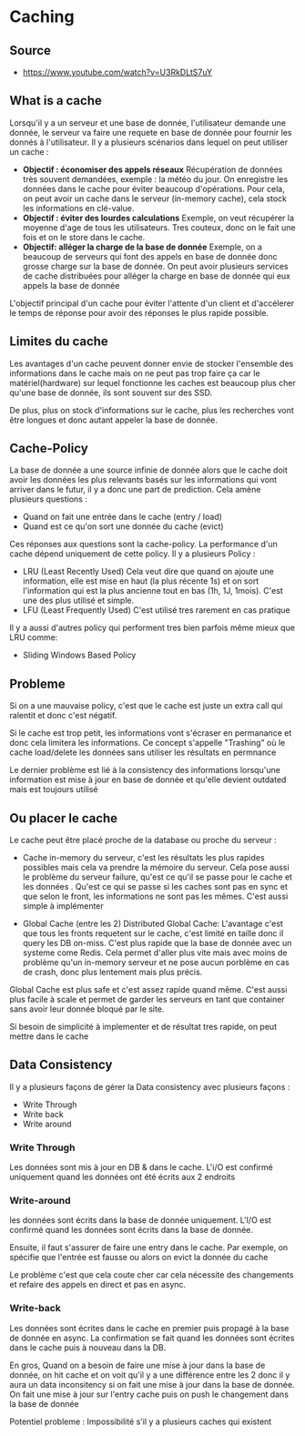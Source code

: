 # Caching

## Source

* https://www.youtube.com/watch?v=U3RkDLtS7uY

## What is a cache

Lorsqu'il y a un serveur et une base de donnée, l'utilisateur demande une donnée, le serveur va faire une requete en base de donnée pour fournir les donnés à l'utilisateur. Il y a plusieurs scénarios dans lequel on peut utiliser un cache :

- **Objectif : économiser des appels réseaux** Récupération de données très souvent demandées, exemple : la météo du jour. On enregistre les données dans le cache pour éviter beaucoup d'opérations. Pour cela, on peut avoir un cache dans le serveur (in-memory cache), cela stock les informations en clé-value. 
- **Objectif : éviter des lourdes calculations** Exemple, on veut récupérer la moyenne d'age de tous les utilisateurs. Tres couteux, donc on le fait une fois et on le store dans le cache.
- **Objectif: alléger la charge de la base de donnée** Exemple, on a beaucoup de serveurs qui font des appels en base de donnée donc grosse charge sur la base de donnée. On peut avoir plusieurs services de cache distribuées pour alléger la charge en base de donnée qui eux appels la base de donnée

L'objectif principal d'un cache pour éviter l'attente d'un client et d'accélerer le temps de réponse pour avoir des réponses le plus rapide possible.

## Limites du cache

Les avantages d'un cache peuvent donner envie de stocker l'ensemble des informations dans le cache mais on ne peut pas trop faire ça car le matériel(hardware) sur lequel fonctionne les caches est beaucoup plus cher qu'une base de donnée, ils sont souvent sur des SSD.

De plus, plus on stock d'informations sur le cache, plus les recherches vont être longues et donc autant appeler la base de donnée.

## Cache-Policy

La base de donnée a une source infinie de donnée alors que le cache doit avoir les données les plus relevants basés sur les informations qui vont arriver dans le futur, il y a donc une part de prediction. Cela amène plusieurs questions :

- Quand on fait une entrée dans le cache (entry / load)
- Quand est ce qu'on sort une donnée du cache (evict)

Ces réponses aux questions sont la cache-policy. La performance d'un cache dépend uniquement de cette policy. Il y a plusieurs Policy :

- LRU (Least Recently Used) Cela veut dire que quand on ajoute une information, elle est mise en haut (la plus récente 1s) et on sort l'information qui est la plus ancienne tout en bas (1h, 1J, 1mois). C'est une des plus utilisé et simple.
- LFU (Least Frequently Used) C'est utilisé tres rarement en cas pratique

Il y a aussi d'autres policy qui performent tres bien parfois même mieux que LRU comme:
- Sliding Windows Based Policy

## Probleme

Si on a une mauvaise policy, c'est que le cache est juste un extra call qui ralentit et donc c'est négatif. 

Si le cache est trop petit, les informations vont s'écraser en permanance et donc cela limitera les informations. Ce concept s'appelle "Trashing" où le cache load/delete les données sans utiliser les résultats en permnance

Le dernier problème est lié à la consistency des informations lorsqu'une information est mise à jour en base de donnée et qu'elle devient outdated mais est toujours utilisé

## Ou placer le cache

Le cache peut être placé proche de la database ou proche du serveur :

- Cache in-memory du serveur, c'est les résultats les plus rapides possibles mais cela va prendre la mémoire du serveur. Cela pose aussi le problème du serveur failure, qu'est ce qu'il se passe pour le cache et les données . Qu'est ce qui se passe si les caches sont pas en sync et que selon le front, les informations ne sont pas les mêmes. C'est aussi simple à implémenter

- Global Cache (entre les 2) Distributed Global Cache:  L'avantage c'est que tous les fronts requetent sur le cache, c'est limité en taille donc il query les DB on-miss. C'est plus rapide que la base de donnée avec un systeme come Redis. Cela permet d'aller plus vite mais avec moins de problème qu'un in-memory serveur et ne pose aucun porblème  en cas de crash, donc plus lentement mais plus précis.

Global Cache est plus safe et c'est assez rapide quand même. C'est aussi plus facile à scale et permet de garder les serveurs en tant que container sans avoir leur donnée bloqué par le site.

Si besoin de simplicité à implementer et de résultat tres rapide, on peut mettre dans le cache

## Data Consistency

Il y a plusieurs façons de gérer la Data consistency avec plusieurs façons :

- Write Through
- Write back
- Write around

### Write Through
Les données sont mis à jour en DB & dans le cache. L'i/O est confirmé uniquement quand les données ont été écrits aux 2 endroits

### Write-around
les données sont écrits dans la base de donnée uniquement. L'I/O est confirmé quand les données sont écrits dans la base de donnée.

Ensuite, il faut s'assurer de faire une entry dans le cache. Par exemple, on spécifie que l'entrée est fausse  ou alors on evict la donnée du cache

Le problème c'est que cela coute cher car cela nécessite des changements et refaire des appels en direct et pas en async.

### Write-back
Les données sont écrites dans le cache en premier puis propagé à la base de donnée en async. La confirmation se fait quand les données sont écrites dans le cache puis à nouveau dans la DB.

En gros, 
Quand on a besoin de faire une mise à jour dans la base de donnée, on hit cache et on voit qu'il y a une différence entre les 2 donc il y aura un data inconsitency si on fait une mise à jour dans la base de donnée.
On fait une mise à jour sur l'entry cache puis on push le changement dans la base de donnée

Potentiel probleme : Impossibilité s'il y a plusieurs caches qui existent

